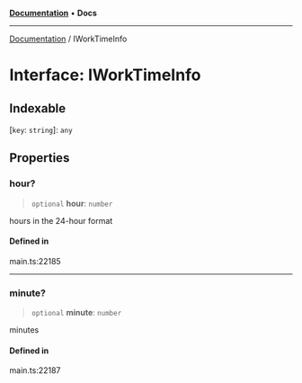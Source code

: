 [**Documentation**](../README.md) • **Docs**

***

[Documentation](../globals.md) / IWorkTimeInfo

# Interface: IWorkTimeInfo

## Indexable

 \[`key`: `string`\]: `any`

## Properties

### hour?

> `optional` **hour**: `number`

hours in the 24-hour format

#### Defined in

main.ts:22185

***

### minute?

> `optional` **minute**: `number`

minutes

#### Defined in

main.ts:22187
